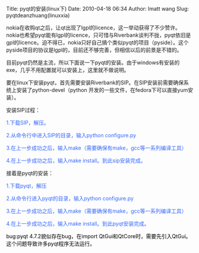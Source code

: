 Title: pyqt的安装(linux下)
Date: 2010-04-18 06:34
Author: lmatt wang
Slug: pyqtdeanzhuang(linuxxia)

nokia在收购qt之后，让qt出现了lgpl的licence，这一举动获得了不少赞许。nokia也希望pyqt能有lgpl的licence，只可惜与Riverbank谈判不拢，pyqt依旧是gpl的licence。迫不得已，nokia只好自己搞个类似pyqt的项目（pyside）。这个pyside项目的协议是lgpl的，目前还不够完善，但相信以后的前景是不错的。

目前pyqt仍然是主流，所以下面说一下pyqt的安装。由于windows有安装的exe，几乎不用配置就可以安装上，这里就不做说明。

要在linux下安装pyqt，首先需要安装Riverbank的SIP。在SIP安装前需要确保系统上安装了python-devel（python
开发的一些文件，在fedora下可以直接yum安装）。

安装SIP过程：

<span style="color: #3366ff;">1.下载SIP，解压。</span>

<span style="color: #3366ff;">2.从命令行中进入SIP的目录，输入python
configure.py</span>

<span
style="color: #3366ff;">3.在上一步成功之后，输入make（需要确保有make，gcc等一系列编译工具）</span>

<span style="color: #3366ff;">4.在上一步成功之后，输入make
install。到此sip安装完成。</span>

接着是pyqt的安装：

<span style="color: #3366ff;">1.下载pyqt，解压</span>

<span style="color: #3366ff;">2.从命令行进入pyqt的目录，输入python
configure.py</span>

<span
style="color: #3366ff;">3.在上一步成功之后，输入make（需要确保有make，gcc等一系列编译工具）</span>

<span style="color: #3366ff;">4.在上一步成功之后，输入make
install。到此pyqt安装完成。</span>

<span style="color: #3366ff;"><span style="color: #000000;">bug:pyqt
4.7.2貌似存在bug，在import
QtGui和QtCore时，需要先引入QtGui。这个问题导致许多pyqt程序无法运行。</span>\
</span>
